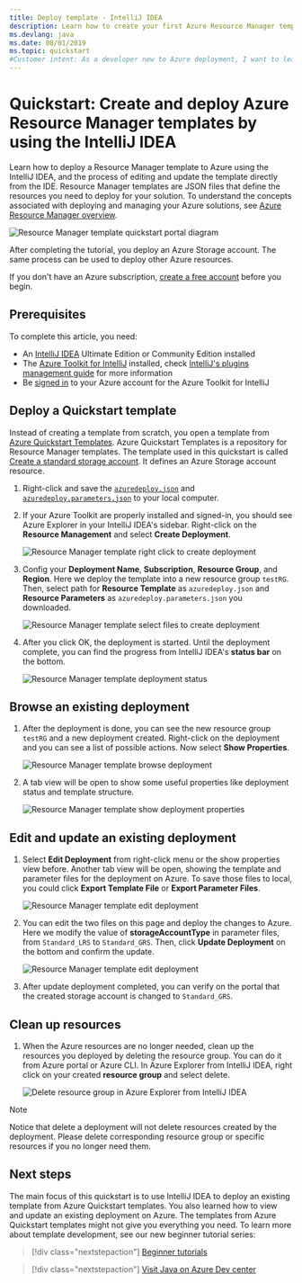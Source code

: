 ```yaml
---
title: Deploy template - IntelliJ IDEA
description: Learn how to create your first Azure Resource Manager template using the IntelliJ IDEA, and how to deploy it.
ms.devlang: java
ms.date: 08/01/2019
ms.topic: quickstart
#Customer intent: As a developer new to Azure deployment, I want to learn how to use the IntelliJ IDEA to create and edit Resource Manager templates, so I can use the templates to deploy Azure resources.
---
```


# Quickstart: Create and deploy Azure Resource Manager templates by using the IntelliJ IDEA

Learn how to deploy a Resource Manager template to Azure using the IntelliJ IDEA, and the process of editing and update the template directly from the IDE. Resource Manager templates are JSON files that define the resources you need to deploy for your solution. To understand the concepts associated with deploying and managing your Azure solutions, see [Azure Resource Manager overview](resource-group-overview.md).

![Resource Manager template quickstart portal diagram](./media/resource-manager-quickstart-create-templates-use-the-portal/azure-resource-manager-export-deploy-template-portal.png)

After completing the tutorial, you deploy an Azure Storage account. The same process can be used to deploy other Azure resources.

If you don't have an Azure subscription, [create a free account](https://azure.microsoft.com/free/) before you begin.

## Prerequisites

To complete this article, you need:

* An [IntelliJ IDEA](https://www.jetbrains.com/idea/download/) Ultimate Edition or Community Edition installed
* The [Azure Toolkit for IntelliJ](https://plugins.jetbrains.com/plugin/8053) installed, check [IntelliJ's plugins management guide](https://www.jetbrains.com/help/idea/managing-plugins.html) for more information
* Be [signed in](https://docs.microsoft.com/java/azure/intellij/azure-toolkit-for-intellij-sign-in-instructions) to your Azure account for the Azure Toolkit for IntelliJ

## Deploy a Quickstart template

Instead of creating a template from scratch, you open a template from [Azure Quickstart Templates](https://azure.microsoft.com/resources/templates/). Azure Quickstart Templates is a repository for Resource Manager templates. The template used in this quickstart is called [Create a standard storage account](https://github.com/Azure/azure-quickstart-templates/tree/master/101-storage-account-create/). It defines an Azure Storage account resource.

1. Right-click and save the [`azuredeploy.json`](https://raw.githubusercontent.com/Azure/azure-quickstart-templates/master/101-storage-account-create/azuredeploy.json) and [`azuredeploy.parameters.json`](https://raw.githubusercontent.com/Azure/azure-quickstart-templates/master/101-storage-account-create/azuredeploy.parameters.json) to your local computer.

1. If your Azure Toolkit are properly installed and signed-in, you should see Azure Explorer in your IntelliJ IDEA's sidebar. Right-click on the **Resource Management** and select **Create Deployment**.

    ![Resource Manager template right click to create deployment](./media/resource-manager-quickstart-create-templates-use-intellij/resource-manager-create-deployment-right-click.png)

1. Config your **Deployment Name**, **Subscription**, **Resource Group**, and **Region**. Here we deploy the template into a new resource group `testRG`. Then, select path for **Resource Template** as `azuredeploy.json` and **Resource Parameters** as `azuredeploy.parameters.json` you downloaded.

    ![Resource Manager template select files to create deployment](./media/resource-manager-quickstart-create-templates-use-intellij/resource-manager-create-deployment-select-files.png)

1. After you click OK, the deployment is started. Until the deployment complete, you can find the progress from IntelliJ IDEA's **status bar** on the bottom.

    ![Resource Manager template deployment status](./media/resource-manager-quickstart-create-templates-use-intellij/resource-manager-create-deployment-status.png)

## Browse an existing deployment

1. After the deployment is done, you can see the new resource group `testRG` and a new deployment created. Right-click on the deployment and you can see a list of possible actions. Now select **Show Properties**.

    ![Resource Manager template browse deployment](./media/resource-manager-quickstart-create-templates-use-intellij/resource-manager-deployment-browse.png)

1. A tab view will be open to show some useful properties like deployment status and template structure.

    ![Resource Manager template show deployment properties](./media/resource-manager-quickstart-create-templates-use-intellij/resource-manager-deployment-show-properties.png)

## Edit and update an existing deployment

1. Select **Edit Deployment** from right-click menu or the show properties view before. Another tab view will be open, showing the template and parameter files for the deployment on Azure. To save those files to local, you could click **Export Template File**  or **Export Parameter Files**.

    ![Resource Manager template edit deployment](./media/resource-manager-quickstart-create-templates-use-intellij/resource-manager-edit-deployment.png)

1. You can edit the two files on this page and deploy the changes to Azure. Here we modify the value of **storageAccountType** in parameter files, from `Standard_LRS` to `Standard_GRS`. Then, click **Update Deployment** on the bottom and confirm the update.

    ![Resource Manager template edit deployment](./media/resource-manager-quickstart-create-templates-use-intellij/resource-manager-edit-deployment-update.png)

1. After update deployment completed, you can verify on the portal that the created storage account is changed to `Standard_GRS`.

## Clean up resources

1. When the Azure resources are no longer needed, clean up the resources you deployed by deleting the resource group. You can do it from Azure portal or Azure CLI. In Azure Explorer from IntelliJ IDEA, right click on your created **resource group** and select delete.

    ![Delete resource group in Azure Explorer from IntelliJ IDEA](./media/resource-manager-quickstart-create-templates-use-intellij/delete-resource-group.png)

> [!NOTE]
> Notice that delete a deployment will not delete resources created by the deployment. Please delete corresponding resource group or specific resources if you no longer need them.

## Next steps

The main focus of this quickstart is to use IntelliJ IDEA to deploy an existing template from Azure Quickstart templates. You also learned how to view and update an existing deployment on Azure. The templates from Azure Quickstart templates might not give you everything you need. To learn more about template development, see our new beginner tutorial series:

> [!div class="nextstepaction"]
> [Beginner tutorials](./template-tutorial-create-first-template.md)

> [!div class="nextstepaction"]
> [Visit Java on Azure Dev center](https://docs.microsoft.com/azure/java)
